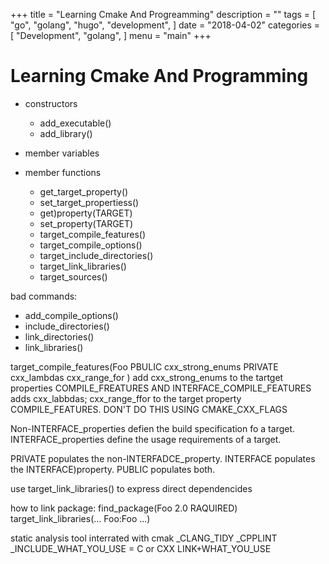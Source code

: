 +++
title = "Learning Cmake And Progreamming" 
description = ""
tags = [
    "go",
    "golang",
    "hugo",
    "development",
]
date = "2018-04-02"
categories = [
    "Development",
    "golang",
]
menu = "main"
+++

# Learning Cmake And Programming

- constructors
    - add_executable()
    - add_library()
- member variables

- member functions
    - get_target_property()
    - set_target_propertiess()
    - get)property(TARGET)
    - set_property(TARGET)
    - target_compile_features()
    - target_compile_options()
    - target_include_directories()
    - target_link_libraries()
    - target_sources()

bad commands:
- add_compile_options()
- include_directories()
- link_directories()
- link_libraries()

target_compile_features(Foo
PBULIC 
    cxx_strong_enums
PRIVATE
    cxx_lambdas
    cxx_range_for
)
add cxx_strong_enums to the tartget properties
 COMPILE_FREATURES AND INTERFACE_COMPILE_FEATURES
 adds cxx_labbdas; cxx_range_ffor to the target property COMPILE_FEATURES.
 DON'T DO THIS USING CMAKE_CXX_FLAGS

 Non-INTERFACE_properties defien the build specification fo a target.
 INTERFACE_properties define the usage requirements of a target.

PRIVATE populates the non-INTERFADCE_property.
INTERFACE populates the INTERFACE)property.
PUBLIC populates both.


use target_link_libraries() to express direct dependencides




how to link package:
find_package(Foo 2.0 RAQUIRED)
target_link_libraries(... Foo:Foo ...)



static analysis tool interrated with cmak
<lang>_CLANG_TIDY
<lang>_CPPLINT
<lang>_INCLUDE_WHAT_YOU_USE
<lang> = C or CXX
LINK+WHAT_YOU_USE



